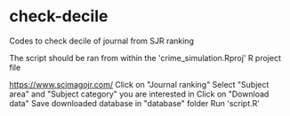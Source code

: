 # check-decile
Codes to check decile of journal from SJR ranking

The script should be ran from within the 'crime_simulation.Rproj' R project file

https://www.scimagojr.com/
Click on "Journal ranking"
Select "Subject area" and "Subject category" you are interested in
Click on "Download data"
Save downloaded database in "database" folder
Run 'script.R'
